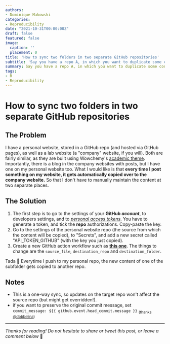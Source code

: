 ```yaml
---
authors:
- Dominique Makowski
categories:
- Reproducibility
date: "2021-10-31T00:00:00Z"
draft: false
featured: false
image:
  caption: ''
  placement: 0
title: 'How to sync two folders in two separate GitHub repositories'
subtitle: 'Say you have a repo A, in which you want to duplicate some content with repo B.'
summary: Say you have a repo A, in which you want to duplicate some content with repo B. You can do that easily using GitHub actions.
tags:
- R
- Reproducibility
---
```


# How to sync two folders in two separate GitHub repositories

## The Problem

I have a personal website, stored in a GitHub repo (and hosted via GitHub pages), as well as a lab website (a "company" website, if you will). Both are fairly similar, as they are built using Wowchemy's [academic theme](https://wowchemy.com/). Importantly, there is a blog in the company websites with posts, but I have one on my personal website too. What I would like is that **every time I post something on my website, it gets automatically copied over to the company website.** So that I don't have to manually maintain the content at two separate places.

## The Solution

1. The first step is to go to the settings of your **GitHub *account***, to developers settings, and to [*personal access tokens*](https://github.com/settings/tokens). You have to generate a token, and tick the **repo** authorizations. Copy-paste the key.
2. Go to the settings of the personal website repo (the source from which the content will be copied), to "Secrets", and add a new secret called "API_TOKEN_GITHUB" (with the key you just copied).
3. Create a new GitHub action workflow such as [**this one**](https://github.com/DominiqueMakowski/DominiqueMakowski.github.io/blob/master/.github/workflows/copy_content.yml). The things to change are the `source_file`, `destination_repo` and `destination_folder`.

Tada :tada: Everytime I push to my personal repo, the new content of one of the subfolder gets copied to another repo.

## Notes

- This is a one-way sync, so updates on the target repo won't affect the source repo (but might get overridden!).
- if you want to preserve the original commit message, set `commit_message: ${{ github.event.head_commit.message }}` <sub>(thanks [@dobbelina](https://github.com/DominiqueMakowski/DominiqueMakowski.github.io/issues/2))</sub>



---

*Thanks for reading! Do not hesitate to share or tweet this post, or leave a comment below* :hugs:
